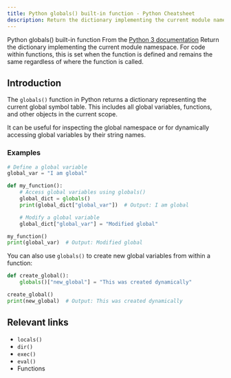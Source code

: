 ```yaml
---
title: Python globals() built-in function - Python Cheatsheet
description: Return the dictionary implementing the current module namespace. For code within functions, this is set when the function is defined and remains the same regardless of where the function is called.
---
```


<base-title :title="frontmatter.title" :description="frontmatter.description">
Python globals() built-in function
</base-title>

<base-disclaimer>
  <base-disclaimer-title>
    From the <a target="_blank" href="https://docs.python.org/3/library/functions.html#globals">Python 3 documentation</a>
  </base-disclaimer-title>
  <base-disclaimer-content>
   Return the dictionary implementing the current module namespace. For code within functions, this is set when the function is defined and remains the same regardless of where the function is called.
  </base-disclaimer-content>
</base-disclaimer>

## Introduction

The `globals()` function in Python returns a dictionary representing the current global symbol table. This includes all global variables, functions, and other objects in the current scope.

It can be useful for inspecting the global namespace or for dynamically accessing global variables by their string names.

### Examples

```python
# Define a global variable
global_var = "I am global"

def my_function():
    # Access global variables using globals()
    global_dict = globals()
    print(global_dict["global_var"])  # Output: I am global

    # Modify a global variable
    global_dict["global_var"] = "Modified global"

my_function()
print(global_var)  # Output: Modified global
```

You can also use `globals()` to create new global variables from within a function:

```python
def create_global():
    globals()["new_global"] = "This was created dynamically"

create_global()
print(new_global)  # Output: This was created dynamically
```

## Relevant links

- <router-link :to="'/builtin/locals'">`locals()`</router-link>
- <router-link :to="'/builtin/dir'">`dir()`</router-link>
- <router-link :to="'/builtin/exec'">`exec()`</router-link>
- <router-link :to="'/builtin/eval'">`eval()`</router-link>
- <router-link :to="'/cheatsheet/functions'">Functions</router-link>
